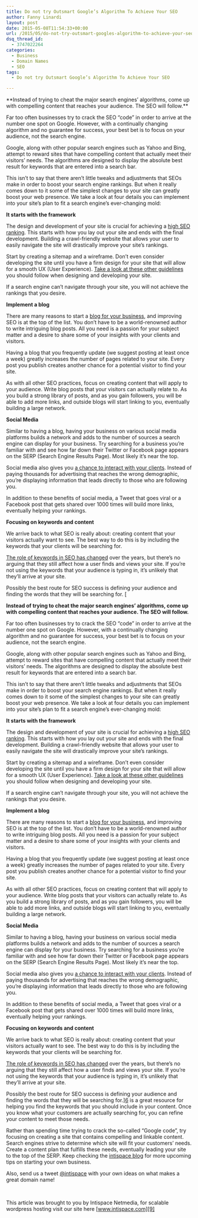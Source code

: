 ```yaml
---
title: Do not try Outsmart Google’s Algorithm To Achieve Your SEO
author: Fanny Linardi
layout: post
date: 2015-05-08T11:54:33+00:00
url: /2015/05/do-not-try-outsmart-googles-algorithm-to-achieve-your-seo/
dsq_thread_id:
  - 3747022264
categories:
  - Business
  - Domain Names
  - SEO
tags:
  - Do not try Outsmart Google’s Algorithm To Achieve Your SEO

---
```

<section>**Instead of trying to cheat the major search engines’ algorithms, come up with compelling content that reaches your audience. The SEO will follow.**</p> 

Far too often businesses try to crack the SEO “code” in order to arrive at the number one spot on Google. However, with a continually changing algorithm and no guarantee for success, your best bet is to focus on your audience, not the search engine.

Google, along with other popular search engines such as Yahoo and Bing, attempt to reward sites that have compelling content that actually meet their visitors’ needs. The algorithms are designed to display the absolute best result for keywords that are entered into a search bar.

This isn’t to say that there aren’t little tweaks and adjustments that SEOs make in order to boost your search engine rankings. But when it really comes down to it some of the simplest changes to your site can greatly boost your web presence. We take a look at four details you can implement into your site’s plan to fit a search engine’s ever-changing mold:

**It starts with the framework**

The design and development of your site is crucial for achieving a [high SEO ranking][1]. This starts with how you lay out your site and ends with the final development. Building a crawl-friendly website that allows your user to easily navigate the site will drastically improve your site’s rankings.

Start by creating a sitemap and a wireframe. Don’t even consider developing the site until you have a firm design for your site that will allow for a smooth UX (User Experience). [Take a look at these other guidelines][2] you should follow when designing and developing your site.

If a search engine can’t navigate through your site, you will not achieve the rankings that you desire.

**Implement a blog**

There are many reasons to start a [blog for your business][3], and improving SEO is at the top of the list. You don’t have to be a world-renowned author to write intriguing blog posts. All you need is a passion for your subject matter and a desire to share some of your insights with your clients and visitors.

Having a blog that you frequently update (we suggest posting at least once a week) greatly increases the number of pages related to your site. Every post you publish creates another chance for a potential visitor to find your site.

As with all other SEO practices, focus on creating content that will apply to your audience. Write blog posts that your visitors can actually relate to. As you build a strong library of posts, and as you gain followers, you will be able to add more links, and outside blogs will start linking to you, eventually building a large network.

**Social Media**

Similar to having a blog, having your business on various social media platforms builds a network and adds to the number of sources a search engine can display for your business. Try searching for a business you’re familiar with and see how far down their Twitter or Facebook page appears on the SERP (Search Engine Results Page). Most likely it’s near the top.

Social media also gives you [a chance to interact with your clients][4]. Instead of paying thousands for advertising that reaches the wrong demographic, you’re displaying information that leads directly to those who are following you.

In addition to these benefits of social media, a Tweet that goes viral or a Facebook post that gets shared over 1000 times will build more links, eventually helping your rankings.

**Focusing on keywords and content**

We arrive back to what SEO is really about: creating content that your visitors actually want to see. The best way to do this is by including the keywords that your clients will be searching for.

[The role of keywords in SEO has changed][5] over the years, but there’s no arguing that they still affect how a user finds and views your site. If you’re not using the keywords that your audience is typing in, it’s unlikely that they’ll arrive at your site.

Possibly the best route for SEO success is defining your audience and finding the words that they will be searching for. [<section>**Instead of trying to cheat the major search engines’ algorithms, come up with compelling content that reaches your audience. The SEO will follow.**</p> 

Far too often businesses try to crack the SEO “code” in order to arrive at the number one spot on Google. However, with a continually changing algorithm and no guarantee for success, your best bet is to focus on your audience, not the search engine.

Google, along with other popular search engines such as Yahoo and Bing, attempt to reward sites that have compelling content that actually meet their visitors’ needs. The algorithms are designed to display the absolute best result for keywords that are entered into a search bar.

This isn’t to say that there aren’t little tweaks and adjustments that SEOs make in order to boost your search engine rankings. But when it really comes down to it some of the simplest changes to your site can greatly boost your web presence. We take a look at four details you can implement into your site’s plan to fit a search engine’s ever-changing mold:

**It starts with the framework**

The design and development of your site is crucial for achieving a [high SEO ranking][1]. This starts with how you lay out your site and ends with the final development. Building a crawl-friendly website that allows your user to easily navigate the site will drastically improve your site’s rankings.

Start by creating a sitemap and a wireframe. Don’t even consider developing the site until you have a firm design for your site that will allow for a smooth UX (User Experience). [Take a look at these other guidelines][2] you should follow when designing and developing your site.

If a search engine can’t navigate through your site, you will not achieve the rankings that you desire.

**Implement a blog**

There are many reasons to start a [blog for your business][3], and improving SEO is at the top of the list. You don’t have to be a world-renowned author to write intriguing blog posts. All you need is a passion for your subject matter and a desire to share some of your insights with your clients and visitors.

Having a blog that you frequently update (we suggest posting at least once a week) greatly increases the number of pages related to your site. Every post you publish creates another chance for a potential visitor to find your site.

As with all other SEO practices, focus on creating content that will apply to your audience. Write blog posts that your visitors can actually relate to. As you build a strong library of posts, and as you gain followers, you will be able to add more links, and outside blogs will start linking to you, eventually building a large network.

**Social Media**

Similar to having a blog, having your business on various social media platforms builds a network and adds to the number of sources a search engine can display for your business. Try searching for a business you’re familiar with and see how far down their Twitter or Facebook page appears on the SERP (Search Engine Results Page). Most likely it’s near the top.

Social media also gives you [a chance to interact with your clients][4]. Instead of paying thousands for advertising that reaches the wrong demographic, you’re displaying information that leads directly to those who are following you.

In addition to these benefits of social media, a Tweet that goes viral or a Facebook post that gets shared over 1000 times will build more links, eventually helping your rankings.

**Focusing on keywords and content**

We arrive back to what SEO is really about: creating content that your visitors actually want to see. The best way to do this is by including the keywords that your clients will be searching for.

[The role of keywords in SEO has changed][5] over the years, but there’s no arguing that they still affect how a user finds and views your site. If you’re not using the keywords that your audience is typing in, it’s unlikely that they’ll arrive at your site.

Possibly the best route for SEO success is defining your audience and finding the words that they will be searching for.][6] is a great resource for helping you find the keywords that you should include in your content. Once you know what your customers are actually searching for, you can refine your content to meet those needs.

Rather than spending time trying to crack the so-called “Google code”, try focusing on creating a site that contains compelling and linkable content. Search engines strive to determine which site will fit your customers’ needs. Create a content plan that fulfills these needs, eventually leading your site to the top of the SERP. Keep checking the [intispace blog][7] for more upcoming tips on starting your own business.

Also, send us a tweet [@intispace][8] with your own ideas on what makes a great domain name!

&nbsp;

This article was brought to you by Intispace Netmedia, for scalable wordpress hosting visit our site here [www.intispace.com][9]</section>

 [1]: http://www.westhost.com/blog/2015/05/01/westhosts-introduction-to-seo/#.VUeb945VhHw
 [2]: http://www.searchenginejournal.com/21-things-every-web-developer/111772/2/
 [3]: http://www.uk2.net/blog/6-tips-successful-business-blog/
 [4]: http://www.vps.net/blog/2015/01/05/overtaken-social-media/
 [5]: http://www.westhost.com/blog/2015/05/06/making-your-way-through-the-tricky-world-of-tags/#.VUo63I5VhHw
 [6]: https://adwords.google.com/KeywordPlanner
 [7]: http://blog.intispace.com
 [8]: https://twitter.com/intispace
 [9]: https://intispace.com